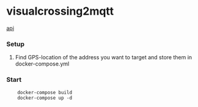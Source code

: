 # visualcrossing2mqtt

[api](https://www.visualcrossing.com/resources/documentation/weather-api/timeline-weather-api/)

### Setup

1. Find GPS-location of the address you want to target and store them in docker-compose.yml

### Start

```shell
    docker-compose build
    docker-compose up -d 
```

